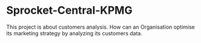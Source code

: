 # Sprocket-Central-KPMG
This project is about customers analysis. How can an Organisation optimise its marketing strategy by analyzing its customers data.

